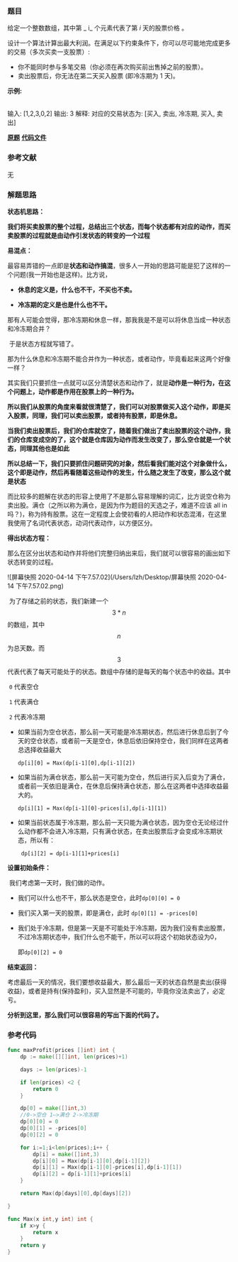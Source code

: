 ### 题目
给定一个整数数组，其中第 _  i_ 个元素代表了第  _i_  天的股票价格 。​

设计一个算法计算出最大利润。在满足以下约束条件下，你可以尽可能地完成更多的交易（多次买卖一支股票）:

  * 你不能同时参与多笔交易（你必须在再次购买前出售掉之前的股票）。
  * 卖出股票后，你无法在第二天买入股票 (即冷冻期为 1 天)。

**示例:**


​    
    输入: [1,2,3,0,2]
    输出: 3 
    解释: 对应的交易状态为: [买入, 卖出, 冷冻期, 买入, 卖出]

 **[原题](https://leetcode-cn.com/problems/best-time-to-buy-and-sell-stock-with-cooldown/)**    **[代码文件]()**


### 参考文献
无

### 解题思路

**状态机思路：**

​		**我们将买卖股票的整个过程，总结出三个状态，而每个状态都有对应的动作，而买卖股票的过程就是由动作引发状态的转变的一个过程**

**易混点：**

最容易弄错的一点即是**状态和动作搞混**，很多人一开始的思路可能是犯了这样的一个问题(我一开始也是这样)。比方说，

* **休息的定义是，什么也不干，不买也不卖。**

* **冷冻期的定义是也是什么也不干。**

  

​         那有人可能会觉得，那冷冻期和休息一样，那我我是不是可以将休息当成一种状态和冷冻期合并？

​		于是状态方程就写错了。

​		那为什么休息和冷冻期不能合并作为一种状态，或者动作，毕竟看起来这两个好像一样？

​		其实我们只要抓住一点就可以区分清楚状态和动作了，就是**动作是一种行为，在这个问题上，动作都是作用在股票上的一种行为。**

​		**所以我们从股票的角度来看就很清楚了，我们可以对股票做买入这个动作，即是买入股票，同理，我们可以卖出股票，或者持有股票，即是休息。**

​		**当我们卖出股票后，我们的仓库就空了，随着我们做出了卖出股票的这个动作，我们的仓库变成空的了，这个就是仓库因为动作而发生改变了，那么空仓就是一个状态，同理其他也是如此**

​		**所以总结一下，我们只要抓住问题研究的对象，然后看我们能对这个对象做什么，这个即是动作，然后再看随着这些动作的发生，什么随之发生了改变，那么这个就是状态**

​		而比较多的题解在状态的形容上使用了不是那么容易理解的词汇，比方说空仓称为卖出股。满仓（之所以称为满仓，是因为作为题目的天选之子，难道不应该 all in 吗？)，称为持有股票。这在一定程度上会使初看的人把动作和状态混淆，在这里我使用了名词代表状态，动词代表动作，以方便区分。

**得出状态方程：**

那么在区分出状态和动作并将他们完整归纳出来后，我们就可以很容易的画出如下状态转变的过程。

![屏幕快照 2020-04-14 下午7.57.02](/Users/lzh/Desktop/屏幕快照 2020-04-14 下午7.57.02.png)

​	为了存储之前的状态，我们新建一个$$ 3*n $$的数组，其中$$ n $$为总天数。而$$3$$代表代表了每天可能处于的状态。数组中存储的是每天的每个状态中的收益。其中

​	`0` 代表空仓

​	`1` 代表满仓

​	`2` 代表冷冻期

* 如果当前为空仓状态，那么前一天可能是冷冻期状态，然后进行休息后到了今天的空仓状态，或者前一天是空仓，休息后依旧保持空仓，我们同样在这两者总选择收益最大

  `dp[i][0] = Max(dp[i-1][0],dp[i-1][2])`

* 如果当前为满仓状态，那么前一天可能为空仓，然后进行买入后变为了满仓，或者前一天依旧是满仓，在休息后保持满仓状态，那么在这两者中选择收益最大的。

  `dp[i][1] = Max(dp[i-1][0]-prices[i],dp[i-1][1])`

* 如果当前状态属于冷冻期，那么前一天只能为满仓状态，因为空仓无论经过什么动作都不会进入冷冻期，只有满仓状态，在卖出股票后才会变成冷冻期状态，所以有：

  ` dp[i][2] = dp[i-1][1]+prices[i]`

**设置初始条件：**

​	我们考虑第一天时，我们做的动作。

* 我们可以什么也不干，那么状态是空仓，此时`dp[0][0] = 0`

* 我们买入第一天的股票，即是满仓，此时 `dp[0][1] = -prices[0]`

* 我们处于冷冻期，但是第一天是不可能处于冷冻期，因为我们没有卖出股票，不过冷冻期状态中，我们什么也不能干，所以可以将这个初始状态设为0，

  即`dp[0][2] = 0`

**结束返回：**

​	考虑最后一天的情况，我们要想收益最大，那么最后一天的状态自然是卖出(获得收益)，或者是持有(保持盈利)，买入显然是不可能的，毕竟你没法卖出了，必定亏。

**分析到这里，那么我们可以很容易的写出下面的代码了。**




### 参考代码

```go
func maxProfit(prices []int) int {
    dp := make([][]int, len(prices)+1)

    days := len(prices)-1

    if len(prices) <2 {
        return 0
    }

    dp[0] = make([]int,3)
    //0->空仓 1—>满仓 2->冷冻期
    dp[0][0] = 0
    dp[0][1] = -prices[0]
    dp[0][2] = 0

    for i:=1;i<len(prices);i++ {
        dp[i] = make([]int,3)
        dp[i][0] = Max(dp[i-1][0],dp[i-1][2])
        dp[i][1] = Max(dp[i-1][0]-prices[i],dp[i-1][1])
        dp[i][2] = dp[i-1][1]+prices[i]
    }

    return Max(dp[days][0],dp[days][2])

}

func Max(x int,y int) int {
    if x>y {
        return x
    }
    return y
}

```




